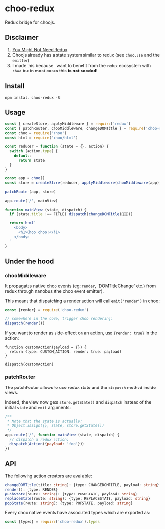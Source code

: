 # choo-redux
Redux bridge for choojs.

## Disclaimer

1. [You Might Not Need Redux](https://medium.com/@dan_abramov/you-might-not-need-redux-be46360cf367)
2. Choojs already has a state system similar to redux (see `choo.use` and the `emitter`)
3. I made this because I want to benefit from the `redux` ecosystem with `choo` but in most cases this **is not needed**!

## Install

```
npm install choo-redux -S
```

## Usage

```javascript
const { createStore, applyMiddleware } = require('redux')
const { patchRouter, chooMiddleware, changeDOMTitle } = require('choo-redux')
const choo = require('choo')
const html = require('choo/html')

const reducer = function (state = {}, action) {
  switch (action.type) {
    default:
      return state
  }
}

const app = choo()
const store = createStore(reducer, applyMiddleware(chooMiddleware(app)))

patchRouter(app, store)

app.route('/', mainView)

function mainView (state, dispatch) {
  if (state.title !== TITLE) dispatch(changeDOMTitle(🚂🚋🚋))

  return html`
    <body>
      <h1>Choo choo!</h1>
    </body>
  `
}
```

## Under the hood

### chooMiddleware

It propagates native choo events (eg: `render`, 'DOMTitleChange' etc.) from redux through nanobus (the choo event emitter).

This means that dispatching a render action will call `emit('render')` in choo:

```javascript
const {render} = require('choo-redux')

// somewhere in the code, trigger choo rendering:
dispatch(render())
```

If you want to render as side-effect on an action, use `{render: true}` in the action:

```
function customAction(payload = {}) {
  return {type: CUSTOM_ACTION, render: true, payload}
}

dispatch(customAction)
```

### patchRouter

The patchRouter allows to use redux state and the `dispatch` method inside views.

Indeed, the view now gets `store.getState()` and `dispatch` instead of the initial `state` and `emit` arguments:

```javascript
/**
 * Note that the state is actually:
 * Object.assign({}, state, store.getState())
 */
app.route('/', function mainView (state, dispatch) {
  // dispatch a redux action:
  dispatch(Action({payload: 'foo'}))
})
```

## API

The following action creators are available:

```typescript
changeDOMTitle(title: string): {type: CHANGEDOMTITLE, payload: string}
render(): {type: RENDER}
pushState(route: string): {type: PUSHSTATE, payload: string}
replaceState(route: string): {type: REPLACESTATE, payload: string}
popState(route: string): {type: POPSTATE, payload: string}
```

Every choo native events have associated types which are exported as:

```javascript
const {types} = require('choo-redux').types
```

